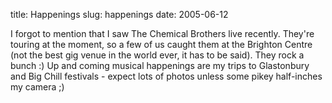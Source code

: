 title: Happenings
slug: happenings
date: 2005-06-12


I forgot to mention that I saw The Chemical Brothers live recently. They're touring at the moment, so a few of us caught them at the Brighton Centre (not the best gig venue in the world ever, it has to be said). They rock a bunch :)
Up and coming musical happenings are my trips to Glastonbury and Big Chill festivals - expect lots of photos unless some pikey half-inches my camera ;)
